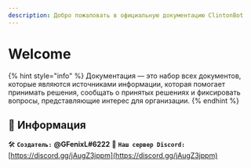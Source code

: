 ```yaml
---
description: Добро пожаловать в официальную документацию ClintonBot
---
```


# Welcome

{% hint style="info" %}
Документация — это набор всех документов, которые являются источниками информации, которая помогает принимать решения, сообщать о принятых решениях и фиксировать вопросы, представляющие интерес для организации.
{% endhint %}

## 📜 Информация <a id="information"></a>

🛠️ **`Создатель:`** **@GFenixL#6222**
📢 **`Наш сервер Discord:`** [https://discord.gg/jAugZ3jppm](https://discord.gg/jAugZ3jppm)
